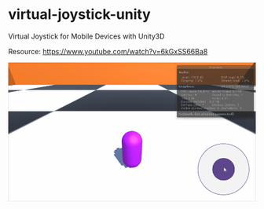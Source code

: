 # virtual-joystick-unity
Virtual Joystick for Mobile Devices with Unity3D

Resource: https://www.youtube.com/watch?v=6kGxSS66Ba8

![virtual-joystick-unity](_content/gifs/virtual-joystick.gif)

